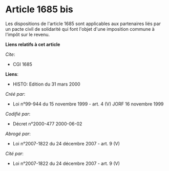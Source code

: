 # Article 1685 bis

Les dispositions de l'article 1685 sont applicables aux partenaires liés par un pacte civil de solidarité qui font l'objet
d'une imposition commune à l'impôt sur le revenu.

**Liens relatifs à cet article**

_Cite_:

  - CGI 1685

**Liens**:

  - HISTO: Edition du 31 mars 2000

_Créé par_:

  - Loi n°99-944 du 15 novembre 1999 - art. 4 (V) JORF 16 novembre 1999

_Codifié par_:

  - Décret n°2000-477 2000-06-02

_Abrogé par_:

  - Loi n°2007-1822 du 24 décembre 2007 - art. 9 (V)

_Cité par_:

  - Loi n°2007-1822 du 24 décembre 2007 - art. 9 (V)
